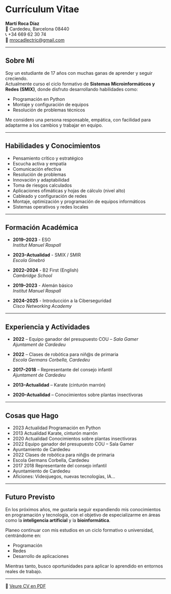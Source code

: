 # Currículum Vitae

**Martí Roca Díaz**  
📍 Cardedeu, Barcelona 08440  
📞 +34 669 62 30 74  
📧 mrocadlectric@gmail.com  

---

## Sobre Mí

Soy un estudiante de 17 años con muchas ganas de aprender y seguir creciendo.  
Actualmente curso el ciclo formativo de **Sistemas Microinformáticos y Redes (SMIX)**, donde disfruto desarrollando habilidades como:

- Programación en Python  
- Montaje y configuración de equipos  
- Resolución de problemas técnicos

Me considero una persona responsable, empática, con facilidad para adaptarme a los cambios y trabajar en equipo.

---

## Habilidades y Conocimientos

- Pensamiento crítico y estratégico  
- Escucha activa y empatía  
- Comunicación efectiva  
- Resolución de problemas  
- Innovación y adaptabilidad  
- Toma de riesgos calculados  
- Aplicaciones ofimáticas y hojas de cálculo (nivel alto)  
- Cableado y configuración de redes  
- Montaje, optimización y programación de equipos informáticos  
- Sistemas operativos y redes locales  

---

## Formación Académica

- **2019–2023** - ESO  
  *Institut Manuel Raspall*  

- **2023–Actualidad** - SMIX / SMIR  
  *Escola Ginebró*  

- **2022–2024** - B2 First (English)  
  *Cambridge School*  

- **2019–2023** - Alemán básico  
  *Institut Manuel Raspall*  

- **2024–2025** - Introducción a la Ciberseguridad  
  *Cisco Networking Academy*

---

## Experiencia y Actividades

- **2022** – Equipo ganador del presupuesto COU – *Sala Gamer*  
  *Ajuntament de Cardedeu*

- **2022** – Clases de robótica para niñ@s de primaria  
  *Escola Germans Corbella, Cardedeu*

- **2017–2018** – Representante del consejo infantil  
  *Ajuntament de Cardedeu*

- **2013–Actualidad** – Karate (cinturón marrón)  

- **2020–Actualidad** – Conocimientos sobre plantas insectívoras  

---

## Cosas que Hago

- 2023  Actualidad Programación en Python
- 2013  Actualidad Karate, cinturón marrón
- 2020  Actualidad Conocimientos sobre plantas insectívoras
- 2022 Equipo ganador del presupuesto COU – Sala Gamer
- Ayuntamiento de Cardedeu
- 2022 Clases de robótica para niñ@s de primaria
- Escola Germans Corbella, Cardedeu
- 2017 2018 Representante del consejo infantil
- Ayuntamiento de Cardedeu
- Aficiones: Videojuegos, nuevas tecnologías, IA...


---

## Futuro Previsto

En los próximos años, me gustaría seguir expandiendo mis conocimientos en programación y tecnología, con el objetivo de especializarme en áreas como la **inteligencia artificial** y la **bioinformática**.

Planeo continuar con mis estudios en un ciclo formativo o universidad, centrándome en:

- Programación  
- Redes  
- Desarrollo de aplicaciones  

Mientras tanto, busco oportunidades para aplicar lo aprendido en entornos reales de trabajo.

---

📄 [Veure CV en PDF](https://github.com/martiroca07/roca-curriuculum/blob/main/CV.pdf)
